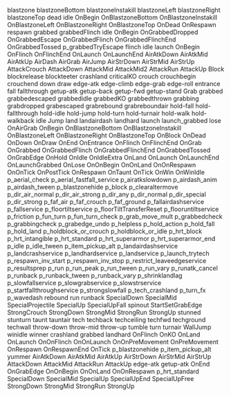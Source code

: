blastzone
blastzoneBottom
blastzoneInstakill
blastzoneLeft
blastzoneRight
blastzoneTop
dead
idle
OnBegin
OnBlastzoneBottom
OnBlastzoneInstakill
OnBlastzoneLeft
OnBlastzoneRight
OnBlastzoneTop
OnDead
OnRespawn
respawn
grabbed
grabbedFlinch
idle
OnBegin
OnGrabbedDropped
OnGrabbedEscape
OnGrabbedFlinch
OnGrabbedFlinchEnd
OnGrabbedTossed
p_grabbedTryEscape
flinch
idle
launch
OnBegin
OnFlinch
OnFlinchEnd
OnLaunch
OnLaunchEnd
AirAtkDown
AirAtkMid
AirAtkUp
AirDash
AirGrab
AirJump
AirStrDown
AirStrMid
AirStrUp
AttackCrouch
AttackDown
AttackMid
AttackMid2
AttackRun
AttackUp
Block
blockrelease
blockteeter
crashland
criticalKO
crouch
crouchbegin
crouchend
down
draw
edge-atk
edge-climb
edge-grab
edge-roll
entrance
fall
fallthrough
getup-atk
getup-back
getup-fwd
getup-stand
Grab
grabbed
grabbedescaped
grabbedidle
grabbedKO
grabbedthrown
grabbing
grabdropped
grabescaped
grabrebound
grabreboundair
hold-fall
hold-fallthrough
hold-idle
hold-jump
hold-turn
hold-turnair
hold-walk
hold-walkback
idle
Jump
land
landairdash
landhard
launch
launch_grabbed
lose
OnAirGrab
OnBegin
OnBlastzoneBottom
OnBlastzoneInstakill
OnBlastzoneLeft
OnBlastzoneRight
OnBlastzoneTop
OnBlock
OnDead
OnDown
OnDraw
OnEnd
OnEntrance
OnFlinch
OnFlinchEnd
OnGrab
OnGrabbed
OnGrabbedFlinch
OnGrabbedFlinchEnd
OnGrabbedTossed
OnGrabEdge
OnHold
OnIdle
OnIdleExtra
OnLand
OnLaunch
OnLaunchEnd
OnLaunchGrabbed
OnLose
OnOnBegin
OnOnLand
OnOnRespawn
OnOnTick
OnPostTick
OnRespawn
OnTaunt
OnTick
OnWin
OnWinIdle
p_aerial_check
p_aerial_fastfall_service
p_airatkslowdown
p_airdash_anim
p_airdash_tween
p_blastzonehide
p_block
p_clearaltermove
p_dir_air_normal
p_dir_air_strong
p_dir_any
p_dir_normal
p_dir_special
p_dir_strong
p_faf_air
p_faf_crouch
p_faf_ground
p_fallairdashservice
p_fallservice
p_floortiltservice
p_floorTiltTransferReset
p_flooruntiltservice
p_friction
p_fun_turn
p_fun_turn_check
p_grab_move_mult
p_grabbedcheck
p_grabbingcheck
p_grabedge_undo
p_helpless
p_hold_action
p_hold_fall
p_hold_land
p_holdblock_or_crouch
p_holdblock_or_idle
p_hrt_block
p_hrt_intangible
p_hrt_standard
p_hrt_superarmor
p_hrt_superarmor_end
p_idle
p_idle_tween
p_item_pickup_alt
p_landairdashservice
p_landcrashservice
p_landhardservice
p_landservice
p_launch_trytech
p_respawn_inv_start
p_respawn_inv_stop
p_restrict_leaveedgeservice
p_resultsprep
p_run
p_run_peak
p_run_tween
p_run_vary
p_runatk_cancel
p_runback
p_runback_tween
p_runback_vary
p_shrinklandlag
p_slowfallservice
p_slowgrabservice
p_slowstrservice
p_startfallthroughservice
p_strongslowfall
p_tech_crashland
p_turn_fx
p_wavedash
rebound
run
runback
SpecialDown
SpecialMid
SpecialProjectile
SpecialUp
SpecialUpFall
spinout
StartSetGrabEdge
StrongCrouch
StrongDown
StrongMid
StrongRun
StrongUp
stunned
stunturn
taunt
tauntair
tech
techback
techceiling
techfwd
techground
techwall
throw-down
throw-mid
throw-up
tumble
turn
turnair
WallJump
winidle
winner
crashland
grabbed
landhard
OnFlinch
OnKO
OnLand
OnLaunch
OnOnFlinch
OnOnLaunch
OnOnPreMovement
OnPreMovement
OnRespawn
OnRespawnEnd
OnTick
p_blastzonehide
p_item_pickup_alt
yummer
AirAtkDown
AirAtkMid
AirAtkUp
AirStrDown
AirStrMid
AirStrUp
AttackDown
AttackMid
AttackRun
AttackUp
edge-atk
getup-atk
OnEnd
OnGrabEdge
OnOnBegin
OnOnLand
OnOnRespawn
p_hrt_standard
SpecialDown
SpecialMid
SpecialUp
SpecialUpEnd
SpecialUpFree
StrongDown
StrongMid
StrongRun
StrongUp
